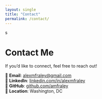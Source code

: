 ```yaml
---
layout: single
title: "Contact"
permalink: /contact/
---
```

s
# Contact Me
If you’d like to connect, feel free to reach out!

📧 **Email**: [alexmfraley@gmail.com](mailto:alexmfraley@gmail.com)  
🔗 **LinkedIn**: [linkedin.com/in/alexmfraley](https://linkedin.com/in/alexmfraley)  
🐙 **GitHub**: [github.com/amfraley](https://github.com/amfraley)  
📍 **Location**: Washington, DC
